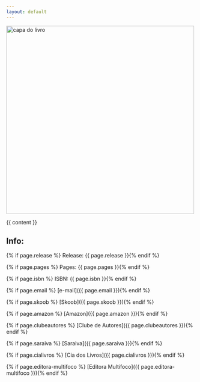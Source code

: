 ```yaml
---
layout: default
---
```

<img src="/img/livros/{{ page.cover }}" alt="capa do livro" width="500px" />

{{ content }}

## Info:

{% if page.release %} Release: {{ page.release }}{% endif %}

{% if page.pages %} Pages: {{ page.pages }}{% endif %}

{% if page.isbn %} ISBN: {{ page.isbn }}{% endif %}

{% if page.email %} [e-mail]({{ page.email }}){% endif %}

{% if page.skoob %} [Skoob]({{ page.skoob }}){% endif %}

{% if page.amazon %} [Amazon]({{ page.amazon }}){% endif %}

{% if page.clubeautores %} [Clube de Autores]({{ page.clubeautores }}){% endif %}

{% if page.saraiva %} [Saraiva]({{ page.saraiva }}){% endif %}

{% if page.cialivros %} [Cia dos Livros]({{ page.cialivros }}){% endif %}

{% if page.editora-multifoco %} [Editora Multifoco]({{ page.editora-multifoco }}){% endif %}